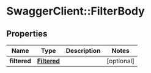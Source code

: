 # SwaggerClient::FilterBody

## Properties
Name | Type | Description | Notes
------------ | ------------- | ------------- | -------------
**filtered** | [**Filtered**](Filtered.md) |  | [optional] 



